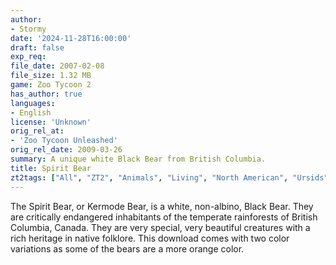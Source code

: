 ```yaml
---
author:
- Stormy
date: '2024-11-28T16:00:00'
draft: false
exp_req:
file_date: 2007-02-08
file_size: 1.32 MB
game: Zoo Tycoon 2
has_author: true
languages:
- English
license: 'Unknown'
orig_rel_at:
- 'Zoo Tycoon Unleashed'
orig_rel_date: 2009-03-26
summary: A unique white Black Bear from British Columbia.
title: Spirit Bear
zt2tags: ["All", "ZT2", "Animals", "Living", "North American", "Ursids"]
---
```

The Spirit Bear, or Kermode Bear, is a white, non-albino, Black Bear. They are critically endangered inhabitants of the temperate rainforests of British Columbia, Canada. They are very special, very beautiful creatures with a rich heritage in native folklore. This download comes with two color variations as some of the bears are a more orange color.
